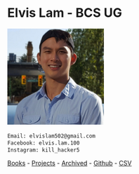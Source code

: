 # Elvis Lam - BCS UG
<img src="https://raw.githubusercontent.com/Megachin502/megachin502.github.io/master/websites/blue%20portfolio/profile.jpg" alt="me" width="220"/>

```
Email: elvislam502@gmail.com
Facebook: elvis.lam.100
Instagram: kill_hacker5
```

[Books](https://docs.google.com/document/d/e/2PACX-1vSnavpZfQekWbDnxqKuk29q_2rwAGsHqcZFUjSORzmMLdE0I5hvWUaIYCSaIolRwLXOQc_3PxpcINfx/pub) -  [Projects](https://docs.google.com/document/d/e/2PACX-1vTnDO_hotbN3bt4jg1GHH6EgCvj8603bCiHJ4J9xeCCTJizjOw9OluyiCG18HxAujKfa3Lq5-yYRqpq/pub) - [Archived](https://megachin502.github.io/websites/index.html) - [Github](https://github.com/Megachin502) - [CSV](https://megachin502.github.io)
